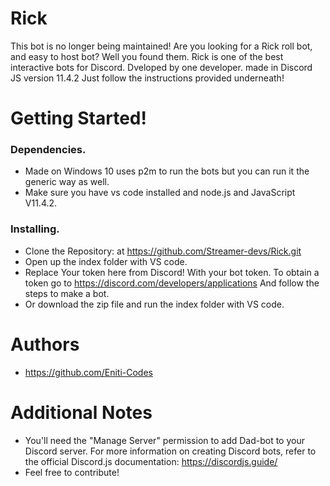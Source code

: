 # Rick
This bot is no longer being maintained!
Are you looking for a Rick roll bot, and easy to host bot? Well you found them. Rick is one of the best interactive bots for Discord. Dveloped by one developer. made in Discord JS version 11.4.2 Just follow the instructions provided underneath!

# Getting Started!

### Dependencies.
* Made on Windows 10 uses p2m to run the bots but you can run it the generic way as well.
*  Make sure you have vs code installed and node.js and JavaScript V11.4.2.

### Installing.
* Clone the Repository: at https://github.com/Streamer-devs/Rick.git
* Open up the index folder with VS code.
* Replace Your token here from Discord! With your bot token. To obtain a token go to https://discord.com/developers/applications 
And follow the steps to make a bot.
* Or download the zip file and run the index folder with VS code.

# Authors
* https://github.com/Eniti-Codes

# Additional Notes
* You'll need the "Manage Server" permission to add Dad-bot to your Discord server.
For more information on creating Discord bots, refer to the official Discord.js documentation: https://discordjs.guide/
* Feel free to contribute!

